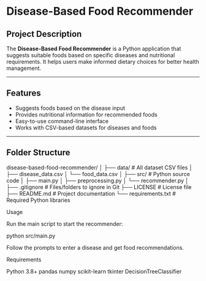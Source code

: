 # Disease-Based Food Recommender

## Project Description
The **Disease-Based Food Recommender** is a Python application that suggests suitable foods based on specific diseases and nutritional requirements. It helps users make informed dietary choices for better health management.

---

## Features
- Suggests foods based on the disease input
- Provides nutritional information for recommended foods
- Easy-to-use command-line interface
- Works with CSV-based datasets for diseases and foods

---
## Folder Structure

disease-based-food-recommender/
│
├── data/ # All dataset CSV files
│ ├── disease_data.csv
│ └── food_data.csv
│
├── src/ # Python source code
│ ├── main.py
│ ├── preprocessing.py
│ └── recommender.py
│
├── .gitignore # Files/folders to ignore in Git
├── LICENSE # License file
├── README.md # Project documentation
└── requirements.txt # Required Python libraries

Usage

Run the main script to start the recommender:

python src/main.py


Follow the prompts to enter a disease and get food recommendations.

Requirements

Python 3.8+
pandas
numpy
scikit-learn 
tkinter
DecisionTreeClassifier





